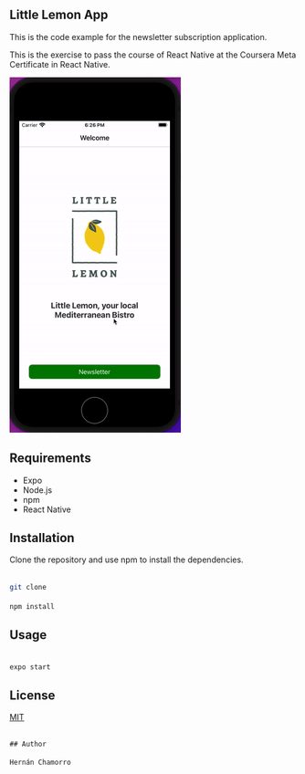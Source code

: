 ## Little Lemon App

This is the code example for the newsletter subscription application.

This is the exercise to pass the course of React Native at the Coursera Meta Certificate in React Native.

![](little_lemon.gif)

## Requirements

- Expo
- Node.js
- npm
- React Native

## Installation

Clone the repository and use npm to install the dependencies.

```bash

git clone

npm install

```

## Usage

```bash

expo start

```

## License

[MIT](https://choosealicense.com/licenses/mit/)

```

## Author

Hernán Chamorro
```
